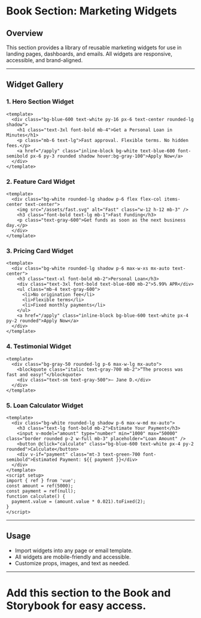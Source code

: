 # Book Section: Marketing Widgets

## Overview
This section provides a library of reusable marketing widgets for use in landing pages, dashboards, and emails. All widgets are responsive, accessible, and brand-aligned.

---

## Widget Gallery

### 1. Hero Section Widget
```vue
<template>
  <div class="bg-blue-600 text-white py-16 px-6 text-center rounded-lg shadow">
    <h1 class="text-3xl font-bold mb-4">Get a Personal Loan in Minutes</h1>
    <p class="mb-6 text-lg">Fast approval. Flexible terms. No hidden fees.</p>
    <a href="/apply" class="inline-block bg-white text-blue-600 font-semibold px-6 py-3 rounded shadow hover:bg-gray-100">Apply Now</a>
  </div>
</template>
```

### 2. Feature Card Widget
```vue
<template>
  <div class="bg-white rounded-lg shadow p-6 flex flex-col items-center text-center">
    <img src="/assets/fast.svg" alt="Fast" class="w-12 h-12 mb-3" />
    <h3 class="font-bold text-lg mb-1">Fast Funding</h3>
    <p class="text-gray-600">Get funds as soon as the next business day.</p>
  </div>
</template>
```

### 3. Pricing Card Widget
```vue
<template>
  <div class="bg-white rounded-lg shadow p-6 max-w-xs mx-auto text-center">
    <h3 class="text-xl font-bold mb-2">Personal Loan</h3>
    <div class="text-3xl font-bold text-blue-600 mb-2">5.99% APR</div>
    <ul class="mb-4 text-gray-600">
      <li>No origination fee</li>
      <li>Flexible terms</li>
      <li>Fixed monthly payments</li>
    </ul>
    <a href="/apply" class="inline-block bg-blue-600 text-white px-4 py-2 rounded">Apply Now</a>
  </div>
</template>
```

### 4. Testimonial Widget
```vue
<template>
  <div class="bg-gray-50 rounded-lg p-6 max-w-lg mx-auto">
    <blockquote class="italic text-gray-700 mb-2">“The process was fast and easy!”</blockquote>
    <div class="text-sm text-gray-500">— Jane D.</div>
  </div>
</template>
```

### 5. Loan Calculator Widget
```vue
<template>
  <div class="bg-white rounded-lg shadow p-6 max-w-md mx-auto">
    <h3 class="text-lg font-bold mb-2">Estimate Your Payment</h3>
    <input v-model="amount" type="number" min="1000" max="50000" class="border rounded p-2 w-full mb-3" placeholder="Loan Amount" />
    <button @click="calculate" class="bg-blue-600 text-white px-4 py-2 rounded">Calculate</button>
    <div v-if="payment" class="mt-3 text-green-700 font-semibold">Estimated Payment: ${{ payment }}</div>
  </div>
</template>
<script setup>
import { ref } from 'vue';
const amount = ref(5000);
const payment = ref(null);
function calculate() {
  payment.value = (amount.value * 0.021).toFixed(2);
}
</script>
```

---

## Usage
- Import widgets into any page or email template.
- All widgets are mobile-friendly and accessible.
- Customize props, images, and text as needed.

---

# Add this section to the Book and Storybook for easy access.
